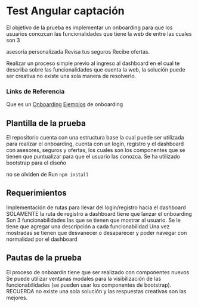# Test Angular captación  

El objetivo de la prueba es implementar un onboarding para que los usuarios conozcan las funcionalidades que tiene la web de entre las cuales son 3

asesoría personalizada
Revisa tus seguros
Recibe ofertas.

Realizar un proceso simple previo al ingreso al dashboard en el cual te describa sobre las funcionalidades que cuenta la web, la solución puede ser creativa no existe una sola manera de resolverlo. 

### Links de Referencia 
Que es un [Onboarding](https://www.electronicid.eu/es/blog/post/onboarding-digital-banca-sector-financiero/es)
[Ejemplos](https://uxplanet.org/3-awesome-user-onboarding-flows-for-web-c8b1ec6a508a) de onboarding



## Plantilla de la prueba
El repositorio cuenta con una estructura base la cual puede ser utilizada para realizar el onboarding, cuenta con un login, registro y el dashboard con asesores, seguros y ofertas, los cuales son los componentes que se tienen que puntualizar para que el usuario las conozca.
Se ha utilizado bootstrap para el diseño

no se olviden de Run `npm install` 


## Requerimientos 
Implementación de rutas para llevar del login/registro hacia el dashboard 
SOLAMENTE la ruta de registro a dashboard tiene que lanzar el onboarding
Son 3 funcionabilidades las que se tienen que mostrar al usuario.
Se le tiene que agregar una descripción a cada funcionabilidad
Una vez mostradas se tienen que desvanecer o desaparecer y poder navegar con normalidad por el dashboard

## Pautas de la prueba
El proceso de onboardin tiene que ser realizado con componentes nuevos 
Se puede utilizar ventanas modales para la visibilización de las funcionabilidades (se pueden usar los componentes de bootstrap).
RECUERDA no existe una sola solución y las respuestas creativas son las mejores.
